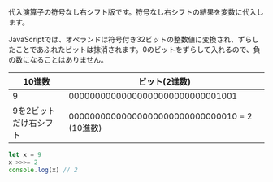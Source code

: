 <!--
label: >>>=
description: 符号なし右シフト代入演算子
link: https://developer.mozilla.org/ja/docs/Web/JavaScript/Reference/Operators/Unsigned_right_shift_assignment
-->

代入演算子の符号なし右シフト版です。符号なし右シフトの結果を変数に代入します。

JavaScriptでは、オペランドは符号付き32ビットの整数値に変換され、ずらしたことであふれたビットは抹消されます。0のビットをずらして入れるので、負の数になることはありません。


| 10進数               | ビット(2進数)                                  |
|---------------------|-----------------------------------------------|
| 9                   | 00000000000000000000000000001001              |
| 9を2ビットだけ右シフト | 00000000000000000000000000000010 = 2 (10進数)  |

```typescript
let x = 9
x >>>= 2
console.log(x) // 2
```
